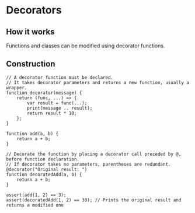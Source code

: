 Decorators
=====

## How it works
Functions and classes can be modified using decorator functions.

## Construction
```
// A decorator function must be declared.
// It takes decorator parameters and returns a new function, usually a wrapper.
function decorator(message) {
    return (func, ...) => {
        var result = func(...);
        print(message .. result);
        return result * 10;
    };
}

function add(a, b) {
    return a + b;
}

// Decorate the function by placing a decorator call preceded by @, before function declaration.
// If decorator takes no parameters, parentheses are redundant.
@decorator("Original result: ")
function decoratedAdd(a, b) {
    return a + b;
}

assert(add(1, 2) == 3);
assert(decoratedAdd(1, 2) == 30); // Prints the original result and returns a modified one
```